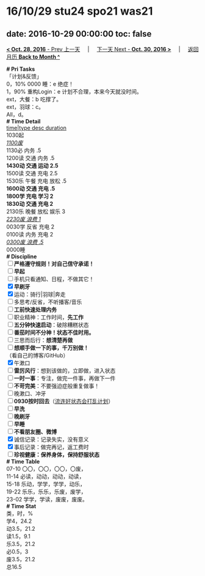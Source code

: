 # 16/10/29 stu24 spo21 was21

date: 2016-10-29 00:00:00
toc: false
---
[**< Oct. 28, 2016** - Prev 上一天](/lifelogs/2016/10/d28.html) &nbsp; &nbsp; | &nbsp; &nbsp; [下一天 Next - **Oct. 30, 2016 >**](/lifelogs/2016/10/d30.html) &nbsp; &nbsp; |  &nbsp; &nbsp; [返回月历 **Back to Month ^**](/lifelogs/2016/10/index.html)
<br/><div><b># Pri Tasks</b></div><div>「计划&amp;反馈」</div><div>0，10% 0000 睡：e 绝症！</div><div>1，90% 重构Login：e 计划不合理，本来今天就没时间。</div><div>ext，大餐：b 吃撑了。</div><div>ext，羽球：c。</div><div>All，d。</div><div><b># Time Detail</b></div><div><u>time|type desc duration</u></div><div>1030起</div><div><u><i>1100废</i></u></div><div>1130必 内务 .5</div><div>1200读 交通 内务 .5</div><div><b>1430动 交通 运动 2.5</b></div><div>1500读 交通 充电 2.5</div><div>1530乐 午餐 充电 放松 .5</div><div><b>1600动 交通 充电 .5</b></div><div><b>1800学 充电 学习 2</b></div><div><b>1830动 交通 充电 2</b></div><div>2130乐 晚餐 放松 娱乐 3</div><div><u><i>2230废 浪费 1</i></u></div><div>0030学 反省 充电 2</div><div>0100读 内务 充电 2</div><div><u><i>0300废 浪费 .5</i></u></div><div>0000睡</div><div><b># Discipline</b></div><div><b><input type="checkbox"/></b><b>严格遵守规则！对自己信守承诺！</b></div><div><b><input type="checkbox"/></b><b>早起</b></div><div><input type="checkbox"/>手机只看通知、日程，不做其它！</div><div><input checked="true" type="checkbox"/><b>早刷牙</b></div><div><input checked="true" type="checkbox"/>运动：骑行|羽球|奔走</div><div><input type="checkbox"/>多思考/反省，不听播客/音乐</div><div><input type="checkbox"/><b>工前快速处理内务</b></div><div><input type="checkbox"/>职业精神：工作时间，<b>先工作</b></div><div><input type="checkbox"/><b>五分钟快速启动</b>：破除糟糕状态</div><div><b><input type="checkbox"/></b><b>番茄时间不分神！状态不佳时用。</b></div><div><input type="checkbox"/>三思而后行：<b>想清楚再做</b></div><div><input type="checkbox"/><b>想顺手做一下的事，千万别做！</b></div><div>（看自己的博客/GitHub）</div><div><input checked="true" type="checkbox"/>午漱口</div><div><input type="checkbox"/><b>雷厉风行</b>：想到该做的，立即做，进入状态</div><div><input type="checkbox"/><b>一时</b><b>一事</b>：专注，做完一件事，再做下一件</div><div><input type="checkbox"/><b>不苛完美</b>：不要强迫症般重复做事！</div><div><input type="checkbox"/>晚漱口、冲牙</div><div><u><input type="checkbox"/></u><b>0930</b><b>按时回去</b>（<u>流连好状态会打乱计划</u>）</div><div><input type="checkbox"/><b>早洗</b></div><div><b><input type="checkbox"/></b><b>晚刷牙</b></div><div><input type="checkbox"/><b>早睡</b></div><div><b><input type="checkbox"/></b><b>不看朋友圈、微博</b></div><div><input checked="true" type="checkbox"/>诚信记录：记录失实，没有意义</div><div><input checked="true" type="checkbox"/>事后记录：做完再记，返工费时</div><div><b><input type="checkbox"/></b><b>珍视健康：保养身体，保持舒服状态</b></div><div><b># Time Table</b></div><div>07-10 〇〇，〇〇，〇〇，〇废，</div><div>11-14 必读，动动，动动，动读，</div><div>15-18 乐动，学学，学学，动乐，</div><div>19-22 乐乐，乐乐，乐废，废学，</div><div>23-02 学学，学读，废废，废废。</div><div><b># Time Stat</b></div><div>类，时，%</div><div>学4，24.2</div><div>动3.5，21.2</div><div>读1.5，9.1</div><div>乐3.5，21.2</div><div>必0.5，3</div><div>废3.5，21.2</div><div>总16.5</div>
